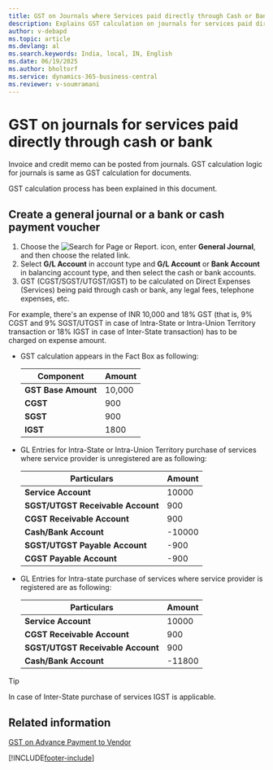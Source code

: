 ```yaml
---
title: GST on Journals where Services paid directly through Cash or Bank
description: Explains GST calculation on journals for services paid directly via cash or bank in Business Central India localization.
author: v-debapd
ms.topic: article
ms.devlang: al
ms.search.keywords: India, local, IN, English
ms.date: 06/19/2025
ms.author: bholtorf
ms.service: dynamics-365-business-central
ms.reviewer: v-soumramani
---
```


# GST on journals for services paid directly through cash or bank

Invoice and credit memo can be posted from journals. GST calculation logic for journals is same as GST calculation for documents.

GST calculation process has been explained in this document.

## Create a general journal or a bank or cash payment voucher

1. Choose the ![Search for Page or Report.](image/search_small.png "Search for Page or Report icon") icon, enter **General Journal**, and then choose the related link.
1. Select **G/L Account** in account type and **G/L Account** or **Bank Account** in balancing account type, and then select the cash or bank accounts.
1. GST (CGST/SGST/UTGST/IGST) to be calculated on Direct Expenses (Services) being paid through cash or bank, any legal fees, telephone expenses, etc.

For example, there's an expense of INR 10,000 and 18% GST (that is, 9% CGST and 9% SGST/UTGST in case of Intra-State or Intra-Union Territory transaction or 18% IGST in case of Inter-State transaction) has to be charged on expense amount.

- GST calculation appears in the Fact Box as following:

    |Component|Amount|
    |----------------------------------|---------------------------------------|  
    |**GST Base Amount**|10,000|  
    |**CGST**|900|  
    |**SGST**|900|
    |**IGST**|1800|

- GL Entries for Intra-State or Intra-Union Territory purchase of services where service provider is unregistered are as following:

    |Particulars|Amount|
    |----------------------------------|---------------------------------------|  
    |**Service Account**|10000|  
    |**SGST/UTGST Receivable Account**|900|  
    |**CGST Receivable Account**|900|
    |**Cash/Bank Account**|-10000|
    |**SGST/UTGST Payable Account**|-900|
    |**CGST Payable Account**|-900|

- GL Entries for Intra-state purchase of services where service provider is registered are as following:

    |Particulars|Amount|
    |----------------------------------|---------------------------------------|  
    |**Service Account**|10000|
    |**CGST Receivable Account**|900|
    |**SGST/UTGST Receivable Account**|900|
    |**Cash/Bank Account**|-11800|  

> [!TIP]
> In case of Inter-State purchase of services IGST is applicable.

## Related information

[GST on Advance Payment to Vendor](GST-GST-on-Advance-Payment-made-to-Vendor.md)

[!INCLUDE[footer-include](../../includes/footer-banner.md)]
